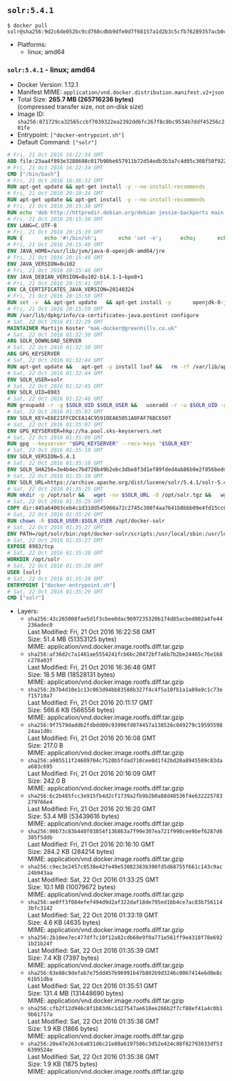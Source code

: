 ## `solr:5.4.1`

```console
$ docker pull solr@sha256:9d2c6de052bc9cd768cdbb9dfe0d7f68157a1d2b3c5cfb76289357acb0c20a9d
```

-	Platforms:
	-	linux; amd64

### `solr:5.4.1` - linux; amd64

-	Docker Version: 1.12.1
-	Manifest MIME: `application/vnd.docker.distribution.manifest.v2+json`
-	Total Size: **265.7 MB (265716236 bytes)**  
	(compressed transfer size, not on-disk size)
-	Image ID: `sha256:871729ca32565ccbf7039322ea2392dd6fc267f8c8bc9534b7ddf45256c201fe`
-	Entrypoint: `["docker-entrypoint.sh"]`
-	Default Command: `["solr"]`

```dockerfile
# Fri, 21 Oct 2016 16:22:34 GMT
ADD file:23aa4f893e3288698c017b90be657911b72d54edb3b3a7c4d05c308f50f9228f in / 
# Fri, 21 Oct 2016 16:22:34 GMT
CMD ["/bin/bash"]
# Fri, 21 Oct 2016 16:36:32 GMT
RUN apt-get update && apt-get install -y --no-install-recommends 		ca-certificates 		curl 		wget 	&& rm -rf /var/lib/apt/lists/*
# Fri, 21 Oct 2016 20:10:24 GMT
RUN apt-get update && apt-get install -y --no-install-recommends 		bzip2 		unzip 		xz-utils 	&& rm -rf /var/lib/apt/lists/*
# Fri, 21 Oct 2016 20:15:38 GMT
RUN echo 'deb http://httpredir.debian.org/debian jessie-backports main' > /etc/apt/sources.list.d/jessie-backports.list
# Fri, 21 Oct 2016 20:15:38 GMT
ENV LANG=C.UTF-8
# Fri, 21 Oct 2016 20:15:39 GMT
RUN { 		echo '#!/bin/sh'; 		echo 'set -e'; 		echo; 		echo 'dirname "$(dirname "$(readlink -f "$(which javac || which java)")")"'; 	} > /usr/local/bin/docker-java-home 	&& chmod +x /usr/local/bin/docker-java-home
# Fri, 21 Oct 2016 20:15:40 GMT
ENV JAVA_HOME=/usr/lib/jvm/java-8-openjdk-amd64/jre
# Fri, 21 Oct 2016 20:15:40 GMT
ENV JAVA_VERSION=8u102
# Fri, 21 Oct 2016 20:15:40 GMT
ENV JAVA_DEBIAN_VERSION=8u102-b14.1-1~bpo8+1
# Fri, 21 Oct 2016 20:15:41 GMT
ENV CA_CERTIFICATES_JAVA_VERSION=20140324
# Fri, 21 Oct 2016 20:15:58 GMT
RUN set -x 	&& apt-get update 	&& apt-get install -y 		openjdk-8-jre-headless="$JAVA_DEBIAN_VERSION" 		ca-certificates-java="$CA_CERTIFICATES_JAVA_VERSION" 	&& rm -rf /var/lib/apt/lists/* 	&& [ "$JAVA_HOME" = "$(docker-java-home)" ]
# Fri, 21 Oct 2016 20:15:59 GMT
RUN /var/lib/dpkg/info/ca-certificates-java.postinst configure
# Sat, 22 Oct 2016 01:32:29 GMT
MAINTAINER Martijn Koster "mak-docker@greenhills.co.uk"
# Sat, 22 Oct 2016 01:32:30 GMT
ARG SOLR_DOWNLOAD_SERVER
# Sat, 22 Oct 2016 01:32:30 GMT
ARG GPG_KEYSERVER
# Sat, 22 Oct 2016 01:32:44 GMT
RUN apt-get update &&   apt-get -y install lsof &&   rm -rf /var/lib/apt/lists/*
# Sat, 22 Oct 2016 01:32:44 GMT
ENV SOLR_USER=solr
# Sat, 22 Oct 2016 01:32:45 GMT
ENV SOLR_UID=8983
# Sat, 22 Oct 2016 01:32:46 GMT
RUN groupadd -r -g $SOLR_UID $SOLR_USER &&   useradd -r -u $SOLR_UID -g $SOLR_USER $SOLR_USER
# Sat, 22 Oct 2016 01:35:07 GMT
ENV SOLR_KEY=E6E21FFCDCEA14C95910EA65051A0FAF76BC6507
# Sat, 22 Oct 2016 01:35:07 GMT
ENV GPG_KEYSERVER=hkp://ha.pool.sks-keyservers.net
# Sat, 22 Oct 2016 01:35:09 GMT
RUN gpg --keyserver "$GPG_KEYSERVER" --recv-keys "$SOLR_KEY"
# Sat, 22 Oct 2016 01:35:10 GMT
ENV SOLR_VERSION=5.4.1
# Sat, 22 Oct 2016 01:35:10 GMT
ENV SOLR_SHA256=3e4b4ec7bd728b49b2ebc3dbe8f3d1ef89fded4ab86b9e2f856bedd58c99f28b
# Sat, 22 Oct 2016 01:35:10 GMT
ENV SOLR_URL=https://archive.apache.org/dist/lucene/solr/5.4.1/solr-5.4.1.tgz
# Sat, 22 Oct 2016 01:35:25 GMT
RUN mkdir -p /opt/solr &&   wget -nv $SOLR_URL -O /opt/solr.tgz &&   wget -nv $SOLR_URL.asc -O /opt/solr.tgz.asc &&   echo "$SOLR_SHA256 */opt/solr.tgz" | sha256sum -c - &&   (>&2 ls -l /opt/solr.tgz /opt/solr.tgz.asc) &&   gpg --batch --verify /opt/solr.tgz.asc /opt/solr.tgz &&   tar -C /opt/solr --extract --file /opt/solr.tgz --strip-components=1 &&   rm /opt/solr.tgz* &&   rm -Rf /opt/solr/docs/ &&   mkdir -p /opt/solr/server/solr/lib /opt/solr/server/solr/mycores &&   sed -i -e 's/#SOLR_PORT=8983/SOLR_PORT=8983/' /opt/solr/bin/solr.in.sh &&   sed -i -e '/-Dsolr.clustering.enabled=true/ a SOLR_OPTS="$SOLR_OPTS -Dsun.net.inetaddr.ttl=60 -Dsun.net.inetaddr.negative.ttl=60"' /opt/solr/bin/solr.in.sh &&   chown -R $SOLR_USER:$SOLR_USER /opt/solr &&   mkdir /docker-entrypoint-initdb.d /opt/docker-solr/
# Sat, 22 Oct 2016 01:35:25 GMT
COPY dir:445a64003ceb4c1d31dd545966a72c2745c380f4aa7641b8bbb09e4fd15cc0f6 in /opt/docker-solr/scripts 
# Sat, 22 Oct 2016 01:35:26 GMT
RUN chown -R $SOLR_USER:$SOLR_USER /opt/docker-solr
# Sat, 22 Oct 2016 01:35:27 GMT
ENV PATH=/opt/solr/bin:/opt/docker-solr/scripts:/usr/local/sbin:/usr/local/bin:/usr/sbin:/usr/bin:/sbin:/bin
# Sat, 22 Oct 2016 01:35:27 GMT
EXPOSE 8983/tcp
# Sat, 22 Oct 2016 01:35:28 GMT
WORKDIR /opt/solr
# Sat, 22 Oct 2016 01:35:28 GMT
USER [solr]
# Sat, 22 Oct 2016 01:35:28 GMT
ENTRYPOINT ["docker-entrypoint.sh"]
# Sat, 22 Oct 2016 01:35:29 GMT
CMD ["solr"]
```

-	Layers:
	-	`sha256:43c265008fae5d1f3cbee0dac9697235320b174d85acbed002a4fe44236adec0`  
		Last Modified: Fri, 21 Oct 2016 16:22:58 GMT  
		Size: 51.4 MB (51353125 bytes)  
		MIME: application/vnd.docker.image.rootfs.diff.tar.gzip
	-	`sha256:af36d2c7a1481ae5554241fcb6bc20472bf7a6b7b2be24465c76e168c278a03f`  
		Last Modified: Fri, 21 Oct 2016 16:36:48 GMT  
		Size: 18.5 MB (18528131 bytes)  
		MIME: application/vnd.docker.image.rootfs.diff.tar.gzip
	-	`sha256:2b7b4d10e1c13c063d94bb83588b327f4c4f5a10fb1a1a89a9c1c73ef15710a7`  
		Last Modified: Fri, 21 Oct 2016 20:11:17 GMT  
		Size: 566.6 KB (566556 bytes)  
		MIME: application/vnd.docker.image.rootfs.diff.tar.gzip
	-	`sha256:9f7579daddb2fdbdd09c93996fd074457a138526c049279c1959559824aa1d0c`  
		Last Modified: Fri, 21 Oct 2016 20:16:08 GMT  
		Size: 217.0 B  
		MIME: application/vnd.docker.image.rootfs.diff.tar.gzip
	-	`sha256:a985511f24689704c7520b5fdad710cee0d1f42bd20a8945589c83daa683c695`  
		Last Modified: Fri, 21 Oct 2016 20:16:09 GMT  
		Size: 242.0 B  
		MIME: application/vnd.docker.image.rootfs.diff.tar.gzip
	-	`sha256:6c2b485fcc3e915fb4d2cf1739a2fb9b2b0a88d48536f4e632225783279766e4`  
		Last Modified: Fri, 21 Oct 2016 20:16:20 GMT  
		Size: 53.4 MB (53439616 bytes)  
		MIME: application/vnd.docker.image.rootfs.diff.tar.gzip
	-	`sha256:00b73c83b440f03854f136863a7f99e307ea721f990cee9bef6287d6385f5ddb`  
		Last Modified: Fri, 21 Oct 2016 20:16:10 GMT  
		Size: 284.2 KB (284214 bytes)  
		MIME: application/vnd.docker.image.rootfs.diff.tar.gzip
	-	`sha256:c9ec3e2457c0538e42fe49e53082383b390fd5d68755f661c143c9ac24b943aa`  
		Last Modified: Sat, 22 Oct 2016 01:33:25 GMT  
		Size: 10.1 MB (10079672 bytes)  
		MIME: application/vnd.docker.image.rootfs.diff.tar.gzip
	-	`sha256:ae0ff3f084efef494d9d2af322daf18de795ed1bb4ce7ac83b7561143bfc3142`  
		Last Modified: Sat, 22 Oct 2016 01:33:19 GMT  
		Size: 4.6 KB (4635 bytes)  
		MIME: application/vnd.docker.image.rootfs.diff.tar.gzip
	-	`sha256:2b10ee7ec477df7c10f12a82cdb68e9f0a771e561ff9e4318f78e6921b21b24f`  
		Last Modified: Sat, 22 Oct 2016 01:35:39 GMT  
		Size: 7.4 KB (7397 bytes)  
		MIME: application/vnd.docker.image.rootfs.diff.tar.gzip
	-	`sha256:63e88c9defab7e75dd457b96991b47b802b9d3246c0067414e6d0e8c61b51dba`  
		Last Modified: Sat, 22 Oct 2016 01:35:51 GMT  
		Size: 131.4 MB (131448690 bytes)  
		MIME: application/vnd.docker.image.rootfs.diff.tar.gzip
	-	`sha256:cfb2f12d946c8f1b83d6c1d27547ae618ee266b2f7cf88ef41a4c0b19b61717a`  
		Last Modified: Sat, 22 Oct 2016 01:35:38 GMT  
		Size: 1.9 KB (1866 bytes)  
		MIME: application/vnd.docker.image.rootfs.diff.tar.gzip
	-	`sha256:20e47e263c6a031d6c21e80a6197586c3d52e424c88f82793033df536399524e`  
		Last Modified: Sat, 22 Oct 2016 01:35:38 GMT  
		Size: 1.9 KB (1875 bytes)  
		MIME: application/vnd.docker.image.rootfs.diff.tar.gzip
